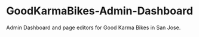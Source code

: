 # GoodKarmaBikes-Admin-Dashboard
Admin Dashboard and page editors for Good Karma Bikes in San Jose. 
